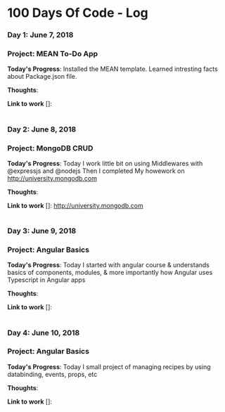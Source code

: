 # 100 Days Of Code - Log

### Day 1: June 7, 2018 

### Project: MEAN To-Do App
 
**Today's Progress**: Installed the MEAN template. Learned intresting facts about Package.json file. 
 
**Thoughts**: 

**Link to work** []: 

#

### Day 2: June 8, 2018 

### Project: MongoDB CRUD
 
**Today's Progress**:  Today I work little bit on using Middlewares with @expressjs and @nodejs Then I completed My howework on http://university.mongodb.com 
 
**Thoughts**: 

**Link to work** []: http://university.mongodb.com

#


### Day 3: June 9, 2018 

### Project: Angular Basics
 
**Today's Progress**:  Today I started with angular course & understands basics of components, modules, & more importantly how Angular uses Typescript in Angular apps 
 
**Thoughts**: 

**Link to work** []: 

#


### Day 4: June 10, 2018 

### Project: Angular Basics
 
**Today's Progress**:  Today I small project of managing recipes by using databinding, events, props, etc 
 
**Thoughts**: 

**Link to work** []:

#
